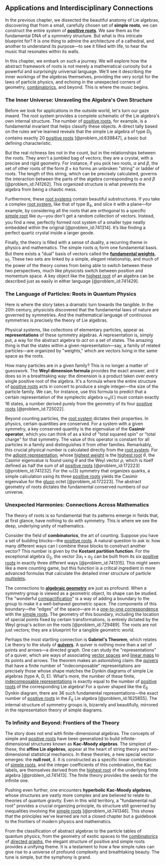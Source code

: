 ## Applications and Interdisciplinary Connections

In the previous chapter, we dissected the beautiful anatomy of Lie algebras, discovering that from a small, carefully chosen set of **simple roots**, we can construct the entire system of **[positive roots](@article_id:198770)**. We saw them as the fundamental DNA of a symmetry structure. But what is this intricate blueprint for? It is one thing to admire the architecture of a cathedral, and another to understand its purpose—to see it filled with life, to hear the music that resonates within its walls.

In this chapter, we embark on such a journey. We will explore how the abstract framework of roots is not merely a mathematical curiosity but a powerful and surprisingly universal language. We'll see it describing the inner workings of the algebras themselves, providing the very script for the laws of particle physics, and echoing in the unexpected corners of geometry, [combinatorics](@article_id:143849), and beyond. This is where the music begins.

### The Inner Universe: Unraveling the Algebra's Own Structure

Before we look for applications in the outside world, let's turn our gaze inward. The root system provides a complete schematic of the Lie algebra's own internal structure. The number of [positive roots](@article_id:198770), for example, is a fundamental invariant that helps classify these objects. A direct tally based on the rules we’ve learned reveals that the simple Lie algebra of type $D_5$ contains exactly 20 [positive roots](@article_id:198770) [@problem_id:639847], a basic but defining characteristic.

But the real richness lies not in the count, but in the relationships between the roots. They aren't a jumbled bag of vectors; they are a crystal, with a precise and rigid geometry. For instance, if you pick two roots, $\alpha$ and $\beta$, the set of other roots of the form $\beta + k\alpha$ forms an unbroken "string" or ladder of roots. The length of this string, which can be precisely calculated, governs the interaction between the parts of the algebra corresponding to $\alpha$ and $\beta$ [@problem_id:741262]. This organized structure is what prevents the algebra from being a chaotic mess.

Furthermore, these [root systems](@article_id:198476) contain beautiful substructures. If you take a complex [root system](@article_id:201668), like that of type $B_4$, and slice it with a plane—for example, by considering all the roots that are orthogonal to a specific [simple root](@article_id:634928) like $\alpha_1$—you don't get a random collection of vectors. Instead, you find a new, perfectly formed root system of a smaller type neatly embedded within the original [@problem_id:741314]. It’s like finding a perfect quartz crystal inside a larger geode.

Finally, the theory is filled with a sense of duality, a recurring theme in physics and mathematics. The simple roots $\alpha_i$ form one fundamental basis. But there exists a "dual" basis of vectors called the **[fundamental weights](@article_id:200361)**, $\omega_j$. These two sets are linked by a simple, elegant relationship, and much of the power of the theory comes from being able to switch between these two perspectives, much like physicists switch between position and momentum space. A key object like the [highest root](@article_id:183225) of an algebra can be described just as easily in either language [@problem_id:741429].

### The Language of Particles: Roots in Quantum Physics

Here is where the story takes a dramatic turn towards the tangible. In the 20th century, physicists discovered that the fundamental laws of nature are governed by symmetries. And the mathematical language of continuous symmetries is precisely the theory of Lie algebras.

Physical systems, like collections of elementary particles, appear as **representations** of these symmetry algebras. A representation is, simply put, a way for the abstract algebra to *act* on a set of states. The amazing thing is that the states within a given representation—say, a family of related particles—are organized by "weights," which are vectors living in the same space as the roots.

How many particles are in a given family? This is no longer a matter of guesswork. The **Weyl dimension formula** provides the exact answer, and it does so in a breathtaking way: the dimension is a product taken over every single positive root of the algebra. It's a formula where the entire structure of [positive roots](@article_id:198770) acts in concert to produce a single integer—the size of the particle family. We can, for instance, use this formula to predict that a certain representation of the symplectic algebra $\mathfrak{sp}_4(\mathbb{C})$ must contain exactly 16 states, a number derived purely from the geometry of its four [positive roots](@article_id:198770) [@problem_id:725022].

Beyond counting particles, the [root system](@article_id:201668) dictates their properties. In physics, certain quantities are conserved. For a system with a given symmetry, a key conserved quantity is the eigenvalue of the **Casimir operator**, which you can think of as a kind of "total squared spin" or "total charge" for that symmetry. The value of this operator is constant for all particles in a family and distinguishes it from other families. Remarkably, this crucial physical number is calculated directly from the [root system](@article_id:201668). For the [adjoint representation](@article_id:146279), whose [highest weight](@article_id:202314) is the [highest root](@article_id:183225) $\theta$, the Casimir eigenvalue is found using $\theta$ and the Weyl vector $\rho$, which is itself defined as half the sum of all [positive roots](@article_id:198770) [@problem_id:172223] [@problem_id:741232]. For the $\mathfrak{su}(3)$ symmetry that organizes quarks, a simple calculation using its three [positive roots](@article_id:198770) yields the Casimir eigenvalue for the [gluon](@article_id:159014) octet [@problem_id:172223]. The abstract geometry of roots dictates the fundamental conserved numbers of our universe.

### Unexpected Harmonies: Connections Across Mathematics

The theory of roots is so fundamental that its patterns emerge in fields that, at first glance, have nothing to do with symmetry. This is where we see the deep, underlying unity of mathematics.

Consider the field of **combinatorics**, the art of counting. Suppose you have a set of building blocks—the [positive roots](@article_id:198770). A natural question to ask is: how many different ways can I combine these blocks to construct another vector? This number is given by the **Kostant partition function**. For the exceptional algebra $G_2$, the vector $2\alpha_1 + \alpha_2$ can be built from its six [positive roots](@article_id:198770) in exactly three different ways [@problem_id:741315]. This might seem like a mere counting game, but this function is a critical ingredient in more advanced formulas that calculate the detailed inner structure of particle [multiplets](@article_id:195336).

The connections to **[algebraic geometry](@article_id:155806)** are just as profound. When a symmetry group is viewed as a geometric object, its shape can be studied. The "wonderful [compactification](@article_id:150024)" is a way of adding a boundary to the group to make it a well-behaved geometric space. The components of this boundary—the "edges" of the space—are in a [one-to-one correspondence](@article_id:143441) with the [simple roots](@article_id:196921). The geometry of this boundary, including the location of special points fixed by certain transformations, is entirely dictated by the Weyl group's action on the roots [@problem_id:729489]. The roots are not just vectors; they are a blueprint for a tangible geometric world.

Perhaps the most startling connection is **Gabriel's Theorem**, which relates Lie theory to the study of **[quivers](@article_id:143446)**. A quiver is nothing more than a set of points and arrows—a directed graph. One can study the "representations" of a quiver, which are ways of associating [vector spaces](@article_id:136343) and [linear maps](@article_id:184638) to its points and arrows. The theorem makes an astonishing claim: the [quivers](@article_id:143446) that have a finite number of "indecomposable" representations are precisely those whose shape matches the Dynkin diagrams of simple Lie algebras (type A, D, E). What's more, the number of these finite, [indecomposable representations](@article_id:144484) is exactly equal to the number of [positive roots](@article_id:198770) of the corresponding Lie algebra! For a quiver shaped like the $E_6$ Dynkin diagram, there are 36 such fundamental representations—the exact number of [positive roots](@article_id:198770) in the $E_6$ Lie algebra [@problem_id:1625855]. The internal structure of symmetry groups is, bizarrely and beautifully, mirrored in the representation theory of simple diagrams.

### To Infinity and Beyond: Frontiers of the Theory

The story does not end with finite-dimensional algebras. The concepts of simple and [positive roots](@article_id:198770) have been generalized to build infinite-dimensional structures known as **Kac-Moody algebras**. The simplest of these, the **affine Lie algebras**, appear at the heart of string theory and two-dimensional statistical mechanics. In these theories, a new special vector emerges: the **null root**, $\delta$. It is constructed as a specific linear combination of [simple roots](@article_id:196921), and the integer coefficients of this combination, the Kac labels, are themselves derived from the [highest root](@article_id:183225) of the underlying finite algebra [@problem_id:741413]. The finite theory provides the seeds for the infinite one.

Pushing even further, one encounters **hyperbolic Kac-Moody algebras**, whose structures are vastly more complex and are believed to relate to theories of quantum gravity. Even in this wild territory, a "fundamental null root" provides a crucial organizing principle, its structure still governed by inequalities involving the [simple roots](@article_id:196921) [@problem_id:741346]. This shows that the principles we've learned are not a closed chapter but a guidebook to the frontiers of modern physics and mathematics.

From the classification of abstract algebras to the particle tables of quantum physics, from the geometry of exotic spaces to the [combinatorics](@article_id:143849) of [directed graphs](@article_id:271816), the elegant structure of positive and simple roots provides a unifying theme. It is a testament to how a few simple rules can give rise to a universe of profound complexity and breathtaking beauty. The tune is simple, but the symphony is grand.